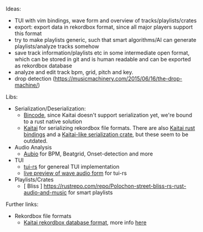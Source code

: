 Ideas:
  - TUI with vim bindings, wave form and overview of tracks/playlists/crates 
  - export: export data in rekordbox format, since all major players support
    this format
  - try to make playlists generic, such that smart algorithms/AI can generate
    playlists/analyze tracks somehow
  - save track information/playlists etc in some intermediate open format, which
    can be stored in git and is human readable and can be exported as rekordbox
    database
  - analyze and edit track bpm, grid, pitch and key.
  - drop detection (https://musicmachinery.com/2015/06/16/the-drop-machine/)

Libs:
  - Serialization/Deserialization: 
    * [Bincode](https://github.com/bincode-org/bincode), since Kaitai doesn't support serialization yet, we're bound to a rust native solution
    * [Kaitai](https://kaitai.io/#what-is-it) for serializing rekordbox file formats. There are also [Kaitai rust bindings]( https://github.com/kaitai-io/kaitai_struct_rust_runtime) and a [Kaitai-like serialization crate](https://github.com/manuels/taikai), but these seem to be outdated.
  - Audio Analysis
    * [Aubio](https://docs.rs/aubio/latest/aubio/) for BPM, Beatgrid, Onset-detection and more
  - TUI 
    * [tui-rs](https://github.com/fdehau/tui-rs) for genereal TUI implementation
    * [live preview of wave audio form](https://github.com/jeffvandyke/rust-tui-audio) for tui-rs
  - Playlists/Crates
    * [ Bliss ] https://rustrepo.com/repo/Polochon-street-bliss-rs-rust-audio-and-music for smart playlists

Further links:
  - Rekordbox file formats
    * [Kaitai rekordbox database format](https://github.com/Deep-Symmetry/crate-digger/blob/main/src/main/kaitai/rekordbox_pdb.ksy), more info [here](https://djl-analysis.deepsymmetry.org/rekordbox-export-analysis/exports.html)
